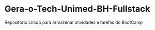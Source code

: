 # Gera-o-Tech-Unimed-BH-Fullstack
Repositorio criado para armazenar atividades e tarefas do BootCamp 
